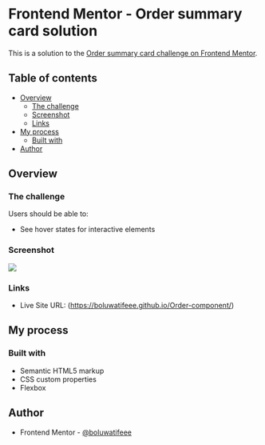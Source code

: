# Frontend Mentor - Order summary card solution

This is a solution to the [Order summary card challenge on Frontend Mentor](https://www.frontendmentor.io/challenges/order-summary-component-QlPmajDUj). 

## Table of contents

- [Overview](#overview)
  - [The challenge](#the-challenge)
  - [Screenshot](#screenshot)
  - [Links](#links)
- [My process](#my-process)
  - [Built with](#built-with)
- [Author](#author)



## Overview

### The challenge

Users should be able to:

- See hover states for interactive elements

### Screenshot

![](./screenshot.jpg)



### Links

- Live Site URL: (https://boluwatifeee.github.io/Order-component/)

## My process

### Built with

- Semantic HTML5 markup
- CSS custom properties
- Flexbox


## Author

- Frontend Mentor - [@boluwatifeee](https://www.frontendmentor.io/profile/boluwatifeee)


